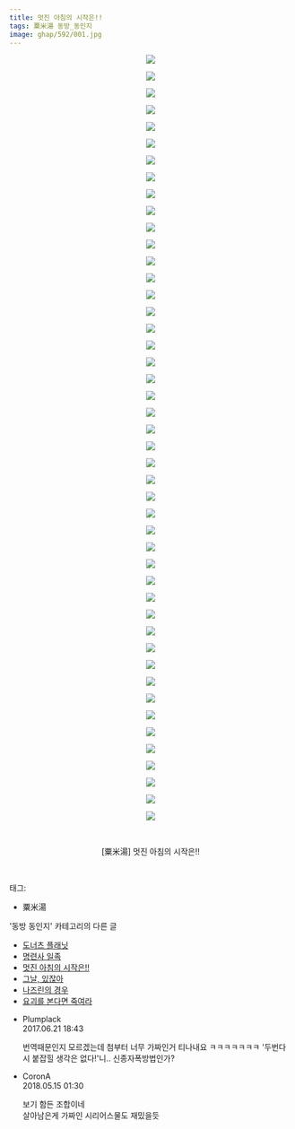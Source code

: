 ```yaml
---
title: 멋진 아침의 시작은!!
tags: 粟米湯 동방_동인지
image: ghap/592/001.jpg
---
```

<div class="article">
<p style="text-align: center; clear: none; float: none;"><img src="{{ site.nasurl }}/ghap/592/001.jpg"/></p>
<p style="text-align: center; clear: none; float: none;"><img src="{{ site.nasurl }}/ghap/592/002.jpg"/></p>
<p style="text-align: center; clear: none; float: none;"><img src="{{ site.nasurl }}/ghap/592/003.jpg"/></p>
<p style="text-align: center; clear: none; float: none;"><img src="{{ site.nasurl }}/ghap/592/004.jpg"/></p>
<p style="text-align: center; clear: none; float: none;"><img src="{{ site.nasurl }}/ghap/592/005.jpg"/></p>
<p style="text-align: center; clear: none; float: none;"><img src="{{ site.nasurl }}/ghap/592/006.jpg"/></p>
<p style="text-align: center; clear: none; float: none;"><img src="{{ site.nasurl }}/ghap/592/007.jpg"/></p>
<p style="text-align: center; clear: none; float: none;"><img src="{{ site.nasurl }}/ghap/592/008.jpg"/></p>
<p style="text-align: center; clear: none; float: none;"><img src="{{ site.nasurl }}/ghap/592/009.jpg"/></p>
<p style="text-align: center; clear: none; float: none;"><img src="{{ site.nasurl }}/ghap/592/010.jpg"/></p>
<p style="text-align: center; clear: none; float: none;"><img src="{{ site.nasurl }}/ghap/592/011.jpg"/></p>
<p style="text-align: center; clear: none; float: none;"><img src="{{ site.nasurl }}/ghap/592/012.jpg"/></p>
<p style="text-align: center; clear: none; float: none;"><img src="{{ site.nasurl }}/ghap/592/013.jpg"/></p>
<p style="text-align: center; clear: none; float: none;"><img src="{{ site.nasurl }}/ghap/592/014.jpg"/></p>
<p style="text-align: center; clear: none; float: none;"><img src="{{ site.nasurl }}/ghap/592/015.jpg"/></p>
<p style="text-align: center; clear: none; float: none;"><img src="{{ site.nasurl }}/ghap/592/016.jpg"/></p>
<p style="text-align: center; clear: none; float: none;"><img src="{{ site.nasurl }}/ghap/592/017.jpg"/></p>
<p style="text-align: center; clear: none; float: none;"><img src="{{ site.nasurl }}/ghap/592/018.jpg"/></p>
<p style="text-align: center; clear: none; float: none;"><img src="{{ site.nasurl }}/ghap/592/019.jpg"/></p>
<p style="text-align: center; clear: none; float: none;"><img src="{{ site.nasurl }}/ghap/592/020.jpg"/></p>
<p style="text-align: center; clear: none; float: none;"><img src="{{ site.nasurl }}/ghap/592/021.jpg"/></p>
<p style="text-align: center; clear: none; float: none;"><img src="{{ site.nasurl }}/ghap/592/022.jpg"/></p>
<p style="text-align: center; clear: none; float: none;"><img src="{{ site.nasurl }}/ghap/592/023.jpg"/></p>
<p style="text-align: center; clear: none; float: none;"><img src="{{ site.nasurl }}/ghap/592/024.jpg"/></p>
<p style="text-align: center; clear: none; float: none;"><img src="{{ site.nasurl }}/ghap/592/025.jpg"/></p>
<p style="text-align: center; clear: none; float: none;"><img src="{{ site.nasurl }}/ghap/592/026.jpg"/></p>
<p style="text-align: center; clear: none; float: none;"><img src="{{ site.nasurl }}/ghap/592/027.jpg"/></p>
<p style="text-align: center; clear: none; float: none;"><img src="{{ site.nasurl }}/ghap/592/028.jpg"/></p>
<p style="text-align: center; clear: none; float: none;"><img src="{{ site.nasurl }}/ghap/592/029.jpg"/></p>
<p style="text-align: center; clear: none; float: none;"><img src="{{ site.nasurl }}/ghap/592/030.jpg"/></p>
<p style="text-align: center; clear: none; float: none;"><img src="{{ site.nasurl }}/ghap/592/031.jpg"/></p>
<p style="text-align: center; clear: none; float: none;"><img src="{{ site.nasurl }}/ghap/592/032.jpg"/></p>
<p style="text-align: center; clear: none; float: none;"><img src="{{ site.nasurl }}/ghap/592/033.jpg"/></p>
<p style="text-align: center; clear: none; float: none;"><img src="{{ site.nasurl }}/ghap/592/034.jpg"/></p>
<p style="text-align: center; clear: none; float: none;"><img src="{{ site.nasurl }}/ghap/592/035.jpg"/></p>
<p style="text-align: center; clear: none; float: none;"><img src="{{ site.nasurl }}/ghap/592/036.jpg"/></p>
<p style="text-align: center; clear: none; float: none;"><img src="{{ site.nasurl }}/ghap/592/037.jpg"/></p>
<p style="text-align: center; clear: none; float: none;"><img src="{{ site.nasurl }}/ghap/592/038.jpg"/></p>
<p style="text-align: center; clear: none; float: none;"><img src="{{ site.nasurl }}/ghap/592/039.jpg"/></p>
<p style="text-align: center; clear: none; float: none;"><img src="{{ site.nasurl }}/ghap/592/040.jpg"/></p>
<p style="text-align: center; clear: none; float: none;"><img src="{{ site.nasurl }}/ghap/592/041.jpg"/></p>
<p style="text-align: center; clear: none; float: none;"><img src="{{ site.nasurl }}/ghap/592/042.jpg"/></p>
<p style="text-align: center; clear: none; float: none;"><img src="{{ site.nasurl }}/ghap/592/043.jpg"/></p>
<p style="text-align: center; clear: none; float: none;"><img src="{{ site.nasurl }}/ghap/592/044.jpg"/></p>
<p style="text-align: center; clear: none; float: none;"><img src="{{ site.nasurl }}/ghap/592/045.jpg"/></p>
<p style="text-align: center; clear: none; float: none;"><img src="{{ site.nasurl }}/ghap/592/046.jpg"/></p>
<p style="text-align: center; clear: none; float: none;"><br/></p>
<p style="text-align: center; clear: none; float: none;">[粟米湯] 멋진 아침의 시작은!!</p>
<p><br/></p>
</div><div class="tagTrail">
<p>태그: </p>
<ul>
<li>粟米湯</li>
</ul>
</div><div class="another">
<p>'동방 동인지' 카테고리의 다른 글</p>
<ul>
<li><a href="/2016-06-27-ghap_595">도너츠 플래닛</a></li>
<li><a href="/2016-06-27-ghap_593">명련사 일족</a></li>
<li><a href="/2016-06-27-ghap_592">멋진 아침의 시작은!!</a></li>
<li><a href="/2016-06-27-ghap_591">그날, 있잖아</a></li>
<li><a href="/2016-06-27-ghap_589">나즈린의 경우</a></li>
<li><a href="/2016-06-27-ghap_588">요괴를 본다면 죽여라</a></li>
</ul>
</div><div class="cb_module cb_fluid">
<div class="cb_wrt cb_profile">
<div class="comment">
<ul>
<li class="cb_thumb_off" id="comment15019101">
<div class="cb_comment_area">
<div class="cb_info_area">
<div class="cb_section">
<span class="cb_nick_name">Plumplack</span>
</div>
<div class="cb_section">
<span class="cb_date">2017.06.21 18:43 </span>
</div>
</div>
<div class="cb_dsc_comment">
<p class="cb_dsc">
											번역때문인지 모르겠는데 첨부터 너무 가짜인거 티나내요 ㅋㅋㅋㅋㅋㅋㅋ '두번다시 붙잡힐 생각은 없다!'니.. 신종자폭방법인가?
										</p>
</div>
</div></li>
<li class="cb_thumb_off" id="comment15255746">
<div class="cb_comment_area">
<div class="cb_info_area">
<div class="cb_section">
<span class="cb_nick_name">CoronA</span>
</div>
<div class="cb_section">
<span class="cb_date">2018.05.15 01:30 </span>
</div>
</div>
<div class="cb_dsc_comment">
<p class="cb_dsc">
											보기 함든 조합이네<br/>
살아남은게 가짜인 시리어스물도 재밌을듯
										</p>
</div>
</div></li>
</ul>
</div>
</div><!-- commentList close -->
</div>